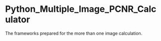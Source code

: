 # Python_Multiple_Image_PCNR_Calculator
The frameworks prepared for the more than one image calculation.

